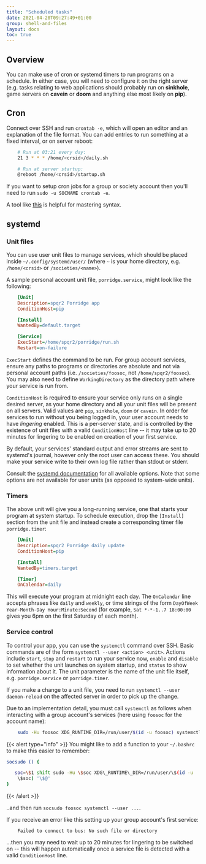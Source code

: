 ```yaml
---
title: "Scheduled tasks"
date: 2021-04-20T09:27:49+01:00
group: shell-and-files
layout: docs
toc: true
---
```


## Overview

You can make use of cron or systemd timers to run programs on a
schedule. In either case, you will need to configure it on the right
server (e.g. tasks relating to web applications should probably run on
**sinkhole**, game servers on **cavein** or **doom** and anything else
most likely on **pip**).

## Cron

Connect over SSH and run `crontab -e`, which will open an editor and an
explanation of the file format. You can add entries to run something at
a fixed interval, or on server reboot:

```bash
    # Run at 03:21 every day:
    21 3 * * * /home/<crsid>/daily.sh

    # Run at server startup:
    @reboot /home/<crsid>/startup.sh
```

If you want to setup cron jobs for a group or society account then
you'll need to run `sudo -u SOCNAME crontab -e`.

A tool like [this](https://crontab.guru/) is helpful for mastering syntax.

## systemd

### Unit files

You can use user unit files to manage services, which should be placed
inside `~/.config/systemd/user/` (where `~` is your home directory, e.g.
`/home/<crsid>` or `/societies/<name>`).

A sample personal account unit file, `porridge.service`, might look like
the following:

```ini
    [Unit]
    Description=spqr2 Porridge app
    ConditionHost=pip

    [Install]
    WantedBy=default.target

    [Service]
    ExecStart=/home/spqr2/porridge/run.sh
    Restart=on-failure
```

`ExecStart` defines the command to be run. For group account services,
ensure any paths to programs or directories are absolute and not via
personal account paths (i.e. `/societies/foosoc`, not
`/home/spqr2/foosoc`). You may also need to define `WorkingDirectory` as
the directory path where your service is run from.

`ConditionHost` is required to ensure your service only runs on a single
desired server, as your home directory and all your unit files will be
present on all servers. Valid values are `pip`, `sinkhole`, `doom` or
`cavein`. In order for services to run without you being logged in, your
user account needs to have *lingering* enabled. This is a per-server
state, and is controlled by the existence of unit files with a valid
`ConditionHost` line -- it may take up to 20 minutes for lingering to
be enabled on creation of your first service.

By default, your services' standard output and error streams are sent
to systemd's journal, however only the root user can access these. You
should make your service write to their own log file rather than stdout
or stderr.

Consult the [systemd
documentation](https://www.freedesktop.org/software/systemd/man/systemd.unit.html)
for all available options. Note that some options are not available for
user units (as opposed to system-wide units).

### Timers

The above unit will give you a long-running service, one that starts
your program at system startup. To schedule execution, drop the
`[Install]` section from the unit file and instead create a
corresponding timer file `porridge.timer`:

```ini
    [Unit]
    Description=spqr2 Porridge daily update
    ConditionHost=pip

    [Install]
    WantedBy=timers.target

    [Timer]
    OnCalendar=daily
```

This will execute your program at midnight each day. The `OnCalendar`
line accepts phrases like `daily` and `weekly`, or time strings of the
form `DayOfWeek Year-Month-Day Hour:Minute:Second` (for example,
`Sat *-*-1..7 18:00:00` gives you 6pm on the first Saturday of each
month).

### Service control

To control your app, you can use the `systemctl` command over SSH. Basic
commands are of the form `systemctl --user <action> <unit>`. Actions
include `start`, `stop` and `restart` to run your service now, `enable`
and `disable` to set whether the unit launches on system startup, and
`status` to show information about it. The unit parameter is the name of
the unit file itself, e.g. `porridge.service` or `porridge.timer`.

If you make a change to a unit file, you need to run
`systemctl --user daemon-reload` on the affected server in order to pick
up the change.

Due to an implementation detail, you must call `systemctl` as follows
when interacting with a group account's services (here using `foosoc`
for the account name):

```bash
    sudo -Hu foosoc XDG_RUNTIME_DIR=/run/user/$(id -u foosoc) systemctl --user ...
```

{{< alert type="info" >}}
You might like to add a function to your `~/.bashrc` to make this easier
to remember:

```bash
socsudo () {

   soc=\$1 shift sudo -Hu \$soc XDG\_RUNTIME\_DIR=/run/user/\$(id -u
    \$soc) '\$@'
}
```

{{< /alert >}}

..and then run `socsudo foosoc systemctl --user ...`.

If you receive an error like this setting up your group account's first
service:

```text
    Failed to connect to bus: No such file or directory
```

...then you may need to wait up to 20 minutes for lingering to be
switched on -- this will happen automatically once a service file is
detected with a valid `ConditionHost` line.
